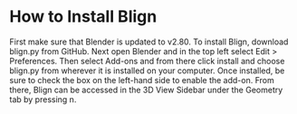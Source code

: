 # How to Install Blign
First make sure that Blender is updated to v2.80. To install Blign, download blign.py from GitHub. Next open Blender and in the top left select Edit > Preferences. Then select Add-ons and from there click install and choose blign.py from wherever it is installed on your computer. Once installed, be sure to check the box on the left-hand side to enable the add-on. From there, Blign can be accessed in the 3D View Sidebar under the Geometry tab by pressing n. 